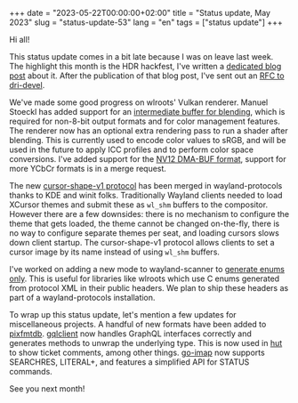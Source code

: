 +++
date = "2023-05-22T00:00:00+02:00"
title = "Status update, May 2023"
slug = "status-update-53"
lang = "en"
tags = ["status update"]
+++

Hi all!

This status update comes in a bit late because I was on leave last week. The
highlight this month is the HDR hackfest, I've written a [dedicated blog
post][HDR hackfest] about it. After the publication of that blog post, I've
sent out an [RFC to dri-devel].

We've made some good progress on wlroots' Vulkan renderer. Manuel Stoeckl has
added support for an [intermediate buffer for blending], which is required for
non-8-bit output formats and for color management features. The renderer now
has an optional extra rendering pass to run a shader after blending. This is
currently used to encode color values to sRGB, and will be used in the future
to apply ICC profiles and to perform color space conversions. I've added
support for the [NV12 DMA-BUF format], support for more YCbCr formats is in a
merge request.

The new [cursor-shape-v1 protocol] has been merged in wayland-protocols thanks
to KDE and winit folks. Traditionally Wayland clients needed to load XCursor
themes and submit these as `wl_shm` buffers to the compositor. However there
are a few downsides: there is no mechanism to configure the theme that gets
loaded, the theme cannot be changed on-the-fly, there is no way to configure
separate themes per seat, and loading cursors slows down client startup. The
cursor-shape-v1 protocol allows clients to set a cursor image by its name
instead of using `wl_shm` buffers.

I've worked on adding a new mode to wayland-scanner to [generate enums only].
This is useful for libraries like wlroots which use C enums generated from
protocol XML in their public headers. We plan to ship these headers as part of
a wayland-protocols installation.

To wrap up this status update, let's mention a few updates for miscellaneous
projects. A handful of new formats have been added to [pixfmtdb]. [gqlclient]
now handles GraphQL interfaces correctly and generates methods to unwrap the
underlying type. This is now used in [hut] to show ticket comments, among other
things. [go-imap] now supports SEARCHRES, LITERAL+, and features a simplified
API for STATUS commands.

See you next month!

[HDR hackfest]: /blog/2023/hdr-hackfest-wrap-up/
[RFC to dri-devel]: https://lore.kernel.org/dri-devel/QMers3awXvNCQlyhWdTtsPwkp5ie9bze_hD5nAccFW7a_RXlWjYB7MoUW_8CKLT2bSQwIXVi5H6VULYIxCdgvryZoAoJnC5lZgyK1QWn488=@emersion.fr/T/#u
[intermediate buffer for blending]: https://gitlab.freedesktop.org/wlroots/wlroots/-/merge_requests/3869
[NV12 DMA-BUF format]: https://gitlab.freedesktop.org/wlroots/wlroots/-/merge_requests/4092
[cursor-shape-v1 protocol]: https://gitlab.freedesktop.org/wayland/wayland-protocols/-/merge_requests/194
[generate enums only]: https://gitlab.freedesktop.org/wayland/wayland/-/merge_requests/312
[pixfmtdb]: https://pixfmtdb.emersion.fr/
[gqlclient]: https://git.sr.ht/~emersion/gqlclient
[hut]: https://sr.ht/~emersion/hut/
[go-imap]: https://github.com/emersion/go-imap
